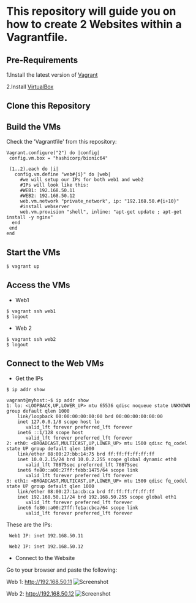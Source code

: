 # This repository will guide you on how to create 2 Websites within a Vagrantfile.


## Pre-Requirements

1.Install the latest version of [Vagrant](https://www.vagrantup.com/docs/installation)

2.Install [VirtualBox](https://www.virtualbox.org/)

## Clone this Repository


## Build the VMs
Check the 'Vagrantfile' from this repository:
```
Vagrant.configure("2") do |config|
 config.vm.box = "hashicorp/bionic64"

 (1..2).each do |i|
   config.vm.define "web#{i}" do |web|
     #we will setup our IPs for both web1 and web2 
     #IPs will look like this:
     #WEB1: 192.168.50.11
     #WEB2: 192.168.50.12
     web.vm.network "private_network", ip: "192.168.50.#{i+10}" 
     #install webserver
     web.vm.provision "shell", inline: "apt-get update ; apt-get install -y nginx"
  end
 end
end
```

## Start the VMs

```$ vagrant up```

## Access the VMs

- Web1
```
$ vagrant ssh web1
$ logout
```

- Web 2
```
$ vagrant ssh web2
$ logout
```
## Connect to the Web VMs

- Get the IPs

```$ ip addr show```
```
vagrant@myhost:~$ ip addr show
1: lo: <LOOPBACK,UP,LOWER_UP> mtu 65536 qdisc noqueue state UNKNOWN group default qlen 1000
    link/loopback 00:00:00:00:00:00 brd 00:00:00:00:00:00
    inet 127.0.0.1/8 scope host lo
       valid_lft forever preferred_lft forever
    inet6 ::1/128 scope host 
       valid_lft forever preferred_lft forever
2: eth0: <BROADCAST,MULTICAST,UP,LOWER_UP> mtu 1500 qdisc fq_codel state UP group default qlen 1000
    link/ether 08:00:27:bb:14:75 brd ff:ff:ff:ff:ff:ff
    inet 10.0.2.15/24 brd 10.0.2.255 scope global dynamic eth0
       valid_lft 70875sec preferred_lft 70875sec
    inet6 fe80::a00:27ff:febb:1475/64 scope link 
       valid_lft forever preferred_lft forever
3: eth1: <BROADCAST,MULTICAST,UP,LOWER_UP> mtu 1500 qdisc fq_codel state UP group default qlen 1000
    link/ether 08:00:27:1a:cb:ca brd ff:ff:ff:ff:ff:ff
    inet 192.168.50.11/24 brd 192.168.50.255 scope global eth1
       valid_lft forever preferred_lft forever
    inet6 fe80::a00:27ff:fe1a:cbca/64 scope link 
       valid_lft forever preferred_lft forever
```
These are the IPs:
```
 Web1 IP: inet 192.168.50.11
 
 Web2 IP: inet 192.168.50.12
```


- Connect to the Website

Go to your browser and paste the following:

Web 1: http://192.168.50.11
![Screenshot](http://192.168.50.11)


Web 2: http://192.168.50.12
![Screenshot](http://192.168.50.12)
